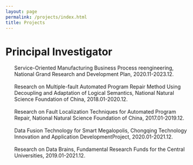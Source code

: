 ```yaml
---
layout: page
permalink: /projects/index.html
title: Projects
---
```


# Principal Investigator
<UL style="LIST-STYLE-TYPE: none">
<LI>Service-Oriented Manufacturing Business Process reengineering, 
National Grand Research and Development Plan, 2020.11-2023.12.</LI>&nbsp;
		
<LI>Research on Multiple-fault Automated Program Repair Method Using Decoupling and Adaptation of Logical Semantics, 
National Natural Science Foundation of China, 2018.01-2020.12.</LI>&nbsp;
		
<LI>Research on Fault Localization Techniques for Automated Program Repair, National Natural Science Foundation of China, 2017.01-2019.12.</LI>&nbsp;

<LI>Data Fusion Technology for Smart Megalopolis, Chongqing Technology Innovation and Application DevelopmentProject, 2020.01-2021.12.</LI>&nbsp;

<LI>Research on Data Brains, Fundamental Research Funds for the Central Universities, 2019.01-2021.12.</LI>&nbsp;
</UL>
